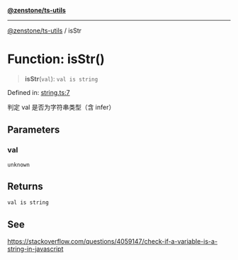 [**@zenstone/ts-utils**](../README.md)

***

[@zenstone/ts-utils](../globals.md) / isStr

# Function: isStr()

> **isStr**(`val`): `val is string`

Defined in: [string.ts:7](https://github.com/janpoem/ts-utils/blob/d3cd470a5c675e0cbb24c01f6f88f5c578c50491/src/string.ts#L7)

判定 val 是否为字符串类型（含 infer）

## Parameters

### val

`unknown`

## Returns

`val is string`

## See

https://stackoverflow.com/questions/4059147/check-if-a-variable-is-a-string-in-javascript
